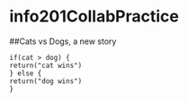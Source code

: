 # info201CollabPractice

##Cats vs Dogs, a new story

``` {r}
if(cat > dog) {
return("cat wins")
} else {
return("dog wins")
}
```